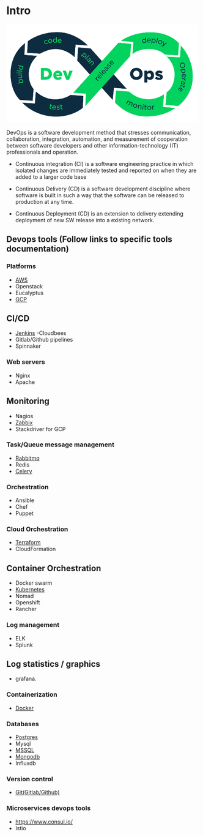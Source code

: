 # Intro
![](DevOps.png)

DevOps is a software development method that stresses communication, collaboration, integration, automation, and measurement of cooperation between software developers and other information-technology (IT) professionals and operation.

* Continuous integration (CI) is a software engineering practice in which isolated changes are immediately tested and reported on when they are added to a larger code base

* Continuous Delivery (CD) is a software development discipline where software is built in such a way that the software can be released to production at any time.

* Continuous Deployment (CD) is an extension to delivery extending deployment of new SW release into a existing network.


## Devops tools (Follow links to specific tools documentation) 
### Platforms
* [AWS](https://github.com/dirakx1/AWS)
* Openstack
* Eucalyptus
* [GCP]()

## CI/CD
* [Jenkins](https://github.com/dirakx1/Jenkins) -Cloudbees
* Gitlab/Github pipelines
* Spinnaker

### Web servers
* Nginx
* Apache

## Monitoring
* Nagios
* [Zabbix](https://github.com/dirakx1/Zabbix)
* Stackdriver for GCP

### Task/Queue message management
* [Rabbitmq](https://github.com/dirakx1/Rabbitmq)
* Redis
* [Celery](https://github.com/dirakx/Celery)

### Orchestration
* Ansible
* Chef
* Puppet

### Cloud Orchestration
* [Terraform](https://github.com/dirakx1/Terraform)
* CloudFormation

## Container Orchestration
* Docker swarm 
* [Kubernetes](https://github.com/dirakx1/kubernates)
* Nomad
* Openshift
* Rancher

### Log management
* ELK 
* Splunk

## Log statistics / graphics
* grafana. 

### Containerization
* [Docker](https://github.com/dirakx/Docker)

### Databases
* [Postgres](https://github.com/dirakx/Postgres)
* Mysql
* [MSSQL](https://github.com/dirakx/Mssql)
* [Mongodb](https://github.com/dirakx/Mongodb)
* Influxdb

### Version control
* [Git(Gitlab/Github)](https://github.com/dirakx/Git)

### Microservices devops tools
* https://www.consul.io/
* Istio  








